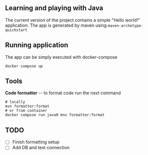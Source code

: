 ## Learning and playing with Java

The current version of the project contains a simple "Hello world!" application. The app is generated by maven using `maven-archetype-quickstart`

## Running application

The app can be simply executed with docker-compose

```shell
docker compose up
```

## Tools

**Code formatter** -- to format code run the next command 

```shell
# locally
mvn formatter:format
# or from container
docker compose run java0 mnv formatter:format
```

## TODO

- [ ] Finish formatting setup
- [ ] Add DB and test connection
